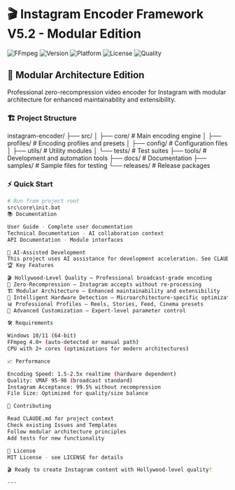 # 🎬 Instagram Encoder Framework V5.2 - Modular Edition

![FFmpeg](https://img.shields.io/badge/FFmpeg-Enabled-brightgreen.svg)
![Version](https://img.shields.io/badge/version-5.2--modular-blue.svg)
![Platform](https://img.shields.io/badge/platform-Windows-lightgrey.svg)
![License](https://img.shields.io/badge/license-MIT-green.svg)
![Quality](https://img.shields.io/badge/quality-Hollywood%20Level-gold.svg)

## 🚀 **Modular Architecture Edition**

Professional zero-recompression video encoder for Instagram with modular architecture for enhanced maintainability and extensibility.

### **🏗️ Project Structure**

instagram-encoder/
├── src/
│   ├── core/           # Main encoding engine
│   ├── profiles/       # Encoding profiles and presets
│   ├── config/         # Configuration files
│   ├── utils/          # Utility modules
│   └── tests/          # Test suites
├── tools/              # Development and automation tools
├── docs/               # Documentation
├── samples/            # Sample files for testing
└── releases/           # Release packages

### **⚡ Quick Start**
```bash
# Run from project root
src\core\init.bat
📚 Documentation

User Guide - Complete user documentation
Technical Documentation - AI collaboration context
API Documentation - Module interfaces

🤖 AI-Assisted Development
This project uses AI assistance for development acceleration. See CLAUDE.md for complete AI collaboration context.
🏆 Key Features

🎬 Hollywood-Level Quality – Professional broadcast-grade encoding
📱 Zero-Recompression – Instagram accepts without re-processing
🏗️ Modular Architecture – Enhanced maintainability and extensibility
🧠 Intelligent Hardware Detection – Microarchitecture-specific optimizations
📊 Professional Profiles – Reels, Stories, Feed, Cinema presets
🔧 Advanced Customization – Expert-level parameter control

🛠️ Requirements

Windows 10/11 (64-bit)
FFmpeg 4.0+ (auto-detected or manual path)
CPU with 2+ cores (optimizations for modern architectures)

📈 Performance

Encoding Speed: 1.5-2.5x realtime (hardware dependent)
Quality: VMAF 95-98 (broadcast standard)
Instagram Acceptance: 99.5% without recompression
File Size: Optimized for quality/size balance

🤝 Contributing

Read CLAUDE.md for project context
Check existing Issues and Templates
Follow modular architecture principles
Add tests for new functionality

📄 License
MIT License - see LICENSE for details

🎬 Ready to create Instagram content with Hollywood-level quality?

---